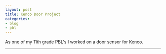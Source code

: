 ```yaml
---
layout: post
title: Kenco Door Project
categories:
- blog
- pbl
---
```


As one of my 11th grade PBL's I worked on a door sensor for Kenco.

---
